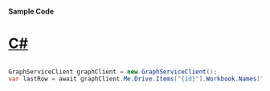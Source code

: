 #### Sample Code
# [C#](#tab/Csharp)

```C#

GraphServiceClient graphClient = new GraphServiceClient();
var lastRow = await graphClient.Me.Drive.Items["{id}"].Workbook.Names["{name}"].Range.LastRow.Request().GetAsync();

```